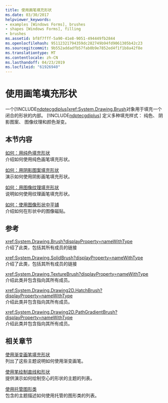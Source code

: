 ```yaml
---
title: 使用画笔填充形状
ms.date: 03/30/2017
helpviewer_keywords:
- examples [Windows Forms], brushes
- shapes [Windows Forms], filling
- brushes
ms.assetid: bf8f7fff-5a90-41e8-9051-494449fb2844
ms.openlocfilehash: 95112321794359dc282749b94fd9061305b42c23
ms.sourcegitcommit: 9b552addadfb57fab0b9e7852ed4f1f1b8a42f8e
ms.translationtype: MT
ms.contentlocale: zh-CN
ms.lasthandoff: 04/23/2019
ms.locfileid: "61926940"
---
```

# <a name="using-a-brush-to-fill-shapes"></a>使用画笔填充形状
一个[!INCLUDE[ndptecgdiplus](../../../../includes/ndptecgdiplus-md.md)]<xref:System.Drawing.Brush>对象用于填充一个闭合的形状的内部。 [!INCLUDE[ndptecgdiplus](../../../../includes/ndptecgdiplus-md.md)] 定义多种填充样式： 纯色、 阴影图案、 图像纹理和颜色渐变。  
  
## <a name="in-this-section"></a>本节内容  
 [如何：用纯色填充形状](how-to-fill-a-shape-with-a-solid-color.md)  
 介绍如何使用纯色画笔填充形状。  
  
 [如何：用阴影图案填充形状](how-to-fill-a-shape-with-a-hatch-pattern.md)  
 演示如何使用阴影画笔填充形状。  
  
 [如何：用图像纹理填充形状](how-to-fill-a-shape-with-an-image-texture.md)  
 说明如何使用纹理画笔填充形状。  
  
 [如何：使用图像形状中平铺](how-to-tile-a-shape-with-an-image.md)  
 介绍如何在形状中的图像磁贴。  
  
## <a name="reference"></a>参考  
 <xref:System.Drawing.Brush?displayProperty=nameWithType>  
 介绍了此类，包括其所有成员的链接  
  
 <xref:System.Drawing.SolidBrush?displayProperty=nameWithType>  
 介绍了此类，包括其所有成员的链接  
  
 <xref:System.Drawing.TextureBrush?displayProperty=nameWithType>  
 介绍此类并包含指向其所有成员。  
  
 <xref:System.Drawing.Drawing2D.HatchBrush?displayProperty=nameWithType>  
 介绍此类并包含指向其所有成员。  
  
 <xref:System.Drawing.Drawing2D.PathGradientBrush?displayProperty=nameWithType>  
 介绍此类并包含指向其所有成员。  
  
## <a name="related-sections"></a>相关章节  
 [使用渐变画笔填充形状](using-a-gradient-brush-to-fill-shapes.md)  
 列出了这些主题说明如何使用渐变画笔。  
  
 [使用笔绘制直线和形状](using-a-pen-to-draw-lines-and-shapes.md)  
 提供演示如何绘制空心的形状的主题的列表。  
  
 [使用托管图形类](using-managed-graphics-classes.md)  
 包含的主题描述如何使用托管的图形类的列表。
